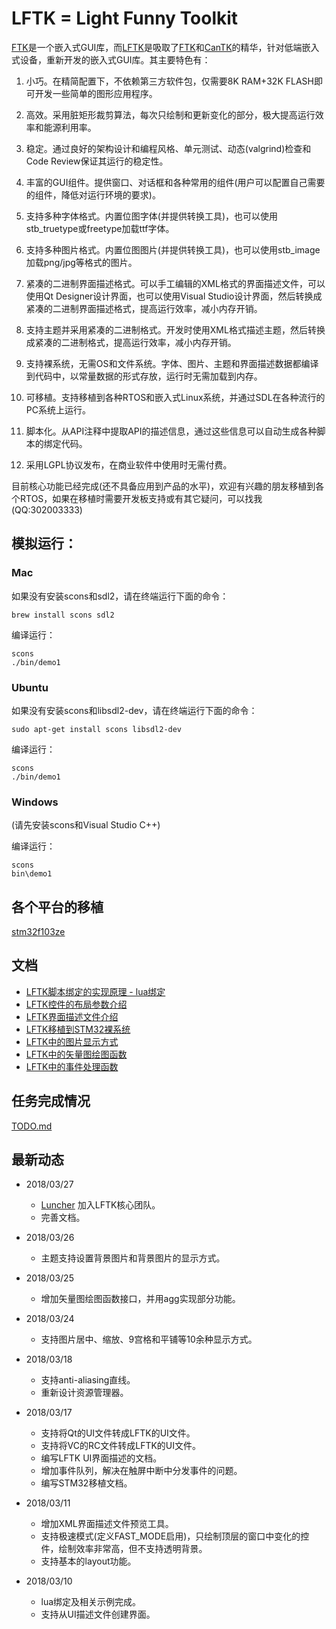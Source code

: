 # LFTK = Light Funny Toolkit

[FTK](https://github.com/xianjimli/ftk)是一个嵌入式GUI库，而[LFTK](https://github.com/xianjimli/lftk)是吸取了[FTK](https://github.com/xianjimli/ftk)和[CanTK](https://github.com/drawapp8/cantk)的精华，针对低端嵌入式设备，重新开发的嵌入式GUI库。其主要特色有：

1. 小巧。在精简配置下，不依赖第三方软件包，仅需要8K RAM+32K FLASH即可开发一些简单的图形应用程序。

2. 高效。采用脏矩形裁剪算法，每次只绘制和更新变化的部分，极大提高运行效率和能源利用率。

3. 稳定。通过良好的架构设计和编程风格、单元测试、动态(valgrind)检查和Code Review保证其运行的稳定性。

4. 丰富的GUI组件。提供窗口、对话框和各种常用的组件(用户可以配置自己需要的组件，降低对运行环境的要求)。

5. 支持多种字体格式。内置位图字体(并提供转换工具)，也可以使用stb\_truetype或freetype加载ttf字体。

6. 支持多种图片格式。内置位图图片(并提供转换工具)，也可以使用stb\_image加载png/jpg等格式的图片。

7. 紧凑的二进制界面描述格式。可以手工编辑的XML格式的界面描述文件，可以使用Qt Designer设计界面，也可以使用Visual Studio设计界面，然后转换成紧凑的二进制界面描述格式，提高运行效率，减小内存开销。

8. 支持主题并采用紧凑的二进制格式。开发时使用XML格式描述主题，然后转换成紧凑的二进制格式，提高运行效率，减小内存开销。

9. 支持裸系统，无需OS和文件系统。字体、图片、主题和界面描述数据都编译到代码中，以常量数据的形式存放，运行时无需加载到内存。

10. 可移植。支持移植到各种RTOS和嵌入式Linux系统，并通过SDL在各种流行的PC系统上运行。

11. 脚本化。从API注释中提取API的描述信息，通过这些信息可以自动生成各种脚本的绑定代码。

12. 采用LGPL协议发布，在商业软件中使用时无需付费。

目前核心功能已经完成(还不具备应用到产品的水平)，欢迎有兴趣的朋友移植到各个RTOS，如果在移植时需要开发板支持或有其它疑问，可以找我(QQ:302003333)

## 模拟运行：

### Mac

如果没有安装scons和sdl2，请在终端运行下面的命令：

```
brew install scons sdl2
```

编译运行：

```
scons
./bin/demo1
```

### Ubuntu

如果没有安装scons和libsdl2-dev，请在终端运行下面的命令：

```
sudo apt-get install scons libsdl2-dev
```

编译运行：

```
scons
./bin/demo1
```

### Windows

(请先安装scons和Visual Studio C++)

编译运行：

```
scons
bin\demo1
```

## 各个平台的移植

[stm32f103ze](https://github.com/xianjimli/lftk-stm32f103ze-raw.git)

## 文档

* [LFTK脚本绑定的实现原理 - lua绑定](docs/binding_lua.md)
* [LFTK控件的布局参数介绍](docs/layout.md)
* [LFTK界面描述文件介绍](docs/ui_desc.md)
* [LFTK移植到STM32裸系统](docs/porting_to_stm32.md)
* [LFTK中的图片显示方式](docs/image_draw_type.md)
* [LFTK中的矢量图绘图函数](docs/vgcanvas.md)
* [LFTK中的事件处理函数](docs/event_listener.md)

## 任务完成情况
[TODO.md](TODO.md)

## 最新动态

* 2018/03/27
    * [Luncher](https://github.com/Luncher) 加入LFTK核心团队。
    * 完善文档。

* 2018/03/26
    * 主题支持设置背景图片和背景图片的显示方式。

* 2018/03/25
    * 增加矢量图绘图函数接口，并用agg实现部分功能。

* 2018/03/24
    * 支持图片居中、缩放、9宫格和平铺等10余种显示方式。

* 2018/03/18
    * 支持anti-aliasing直线。
    * 重新设计资源管理器。

* 2018/03/17
    * 支持将Qt的UI文件转成LFTK的UI文件。
    * 支持将VC的RC文件转成LFTK的UI文件。
    * 编写LFTK UI界面描述的文档。
    * 增加事件队列，解决在触屏中断中分发事件的问题。
    * 编写STM32移植文档。

* 2018/03/11
    * 增加XML界面描述文件预览工具。
    * 支持极速模式(定义FAST\_MODE启用)，只绘制顶层的窗口中变化的控件，绘制效率非常高，但不支持透明背景。
    * 支持基本的layout功能。

* 2018/03/10 
    * lua绑定及相关示例完成。
    * 支持从UI描述文件创建界面。
